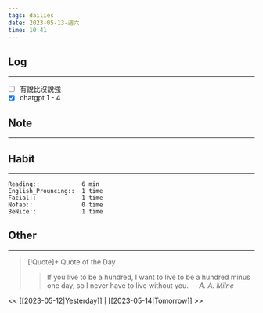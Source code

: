 ```yaml
---
tags: dailies  
date: 2023-05-13-週六
time: 10:41
---
```


## Log
---
- [ ] 有說比沒說強
- [x] chatgpt 1 - 4

## Note
---

## Habit
---
```
Reading::            6 min
English_Prouncing::  1 time
Facial::             1 time
Nofap::              0 time
BeNice::             1 time

```
## Other
---

> [!Quote]+ Quote of the Day
> > If you live to be a hundred, I want to live to be a hundred minus one day, so I never have to live without you.
> — <cite>A. A. Milne</cite>

<< [[2023-05-12|Yesterday]] | [[2023-05-14|Tomorrow]] >>